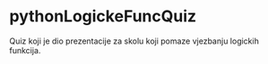 # pythonLogickeFuncQuiz
Quiz koji je dio prezentacije za skolu koji pomaze vjezbanju logickih funkcija.

